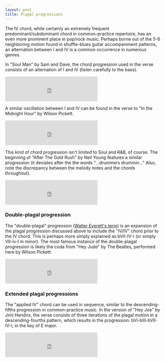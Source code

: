 ```yaml
---
layout: post
title: Plagal progressions 
---
```


The IV chord, while certainly an extremely frequent predominant/subdominant chord in common-practice repertoire, has an even more prominent place in pop/rock music. Perhaps borne out of the 5-6 neighboring motion found in shuffle-blues guitar accompaniment patterns, an alternation between I and IV is a common occurrence in numerous genres. 

In "Soul Man" by Sam and Dave, the chord progression used in the verse consists of an alternation of I and IV (listen carefully to the bass).

<iframe src="https://embed.spotify.com/?uri=spotify:track:6eJlEcRmeyQfTlDQBDyqkW" width="300" height="80" frameborder="0" allowtransparency="true"></iframe><br>

A similar oscillation between I and IV can be found in the verse to "In the Midnight Hour" by Wilson Pickett.

<iframe src="https://embed.spotify.com/?uri=spotify:track:78eSeO2ExsR4sLUHtdBCFm" width="300" height="80" frameborder="0" allowtransparency="true"></iframe><br>

This kind of chord progression isn't limited to Soul and R&B, of course. The beginning of "After The Gold Rush" by Neil Young features a similar progression (it deviates after the the words "...drummers drummin..." Also, note the discrepancy between the melody notes and the chords throughout). 

<iframe src="https://embed.spotify.com/?uri=spotify:track:2anPa0qaFG1Nf0swkpfOQd" width="300" height="80" frameborder="0" allowtransparency="true"></iframe><br>

### Double-plagal progression ###

The "double-plagal" progression ([Walter Everett's term](https://www.mtosmt.org/issues/mto.04.10.4/mto.04.10.4.w_everett.html)) is an expansion of the plagal progression discussed above to include the "IV/IV" chord prior to the IV chord. This is perhaps more simply explained as bVII-IV-I (or simply VII-iv-I in minor). The most famous instance of the double-plagal progression is likely the coda from "Hey Jude" by The Beatles, performed here by Wilson Pickett:

<iframe src="https://embed.spotify.com/?uri=spotify:track:1MMp1H2Kib2BCDtdL5nL63" width="300" height="80" frameborder="0" allowtransparency="true"></iframe><br>

### Extended plagal progressions ###

The "applied IV" chord can be used in sequence, similar to the descending-fifths progression in common-practice music. In the version of "Hey Joe" by Jimi Hendrix, the verse consists of three iterations of the plagal motion in a descending-fourths pattern, which results in the progression: bVI-bIII-bVII-IV-I, in the key of E major.

<iframe src="https://embed.spotify.com/?uri=spotify:track:0NWPxcsf5vdjdiFUI8NgkP" width="300" height="80" frameborder="0" allowtransparency="true"></iframe><br>